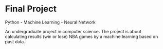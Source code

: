 # Final Project
Python - Machine Learning - Neural Network

An undergraduate project in computer science.
The project is about calculating results (win or lose) NBA games by a machine learning based on past data.
